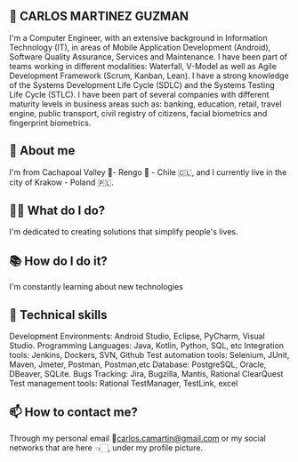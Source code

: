 
<!--
**rodatourcl/rodatourcl** is a ✨ _special_ ✨ repository because its `README.md` (this file) appears on your GitHub profile.
-->

## 👋 CARLOS MARTINEZ GUZMAN
I'm a Computer Engineer, with an extensive background in Information Technology (IT), in areas of Mobile Application Development (Android), Software Quality Assurance, Services and Maintenance.
I have been part of teams working in different modalities: Waterfall, V-Model as well as Agile Development Framework (Scrum, Kanban, Lean). 
I have a strong knowledge of the Systems Development Life Cycle (SDLC) and the Systems Testing Life Cycle (STLC).
I have been part of several companies with different maturity levels in business areas such as: banking, education, retail, travel engine, public transport, civil registry of citizens, facial biometrics and fingerprint biometrics.

## 🌱 About me
I'm from Cachapoal Valley 🍇- Rengo 🍅 - Chile 🇨🇱, and I currently live in the city of Krakow - Poland 🇵🇱.

## 👷🏻 What do I do?
I'm dedicated to creating solutions that simplify people's lives.

## 📚 How do I do it?
I'm constantly learning about new technologies

## 🚀 Technical skills
Development Environments: Android Studio, Eclipse, PyCharm, Visual Studio.
Programming Languages: Java, Kotlin, Python, SQL, etc
Integration tools: Jenkins, Dockers, SVN, Github
Test automation tools: Selenium, JUnit, Maven, Jmeter, Postman, Postman,etc
Database: PostgreSQL, Oracle, DBeaver, SQLite.
Bugs Tracking: Jira, Bugzilla, Mantis, Rational ClearQuest
Test management tools: Rational TestManager, TestLink, excel

## 📫 How to contact me?
Through my personal email 📧carlos.camartin@gmail.com or my social networks that are here 👈🏻, under my profile picture.
